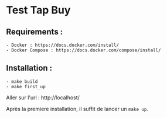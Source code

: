 Test Tap Buy
=

Requirements : 
-
    - Docker : https://docs.docker.com/install/
    - Docker Compose : https://docs.docker.com/compose/install/
    
Installation :
-
    - make build
    - make first_up
    
Aller sur l'url : http://localhost/

Après la premiere installation, il suffit de lancer un `make up`.

